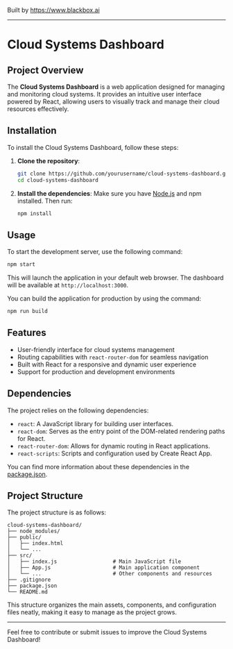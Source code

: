 
Built by https://www.blackbox.ai

---

# Cloud Systems Dashboard

## Project Overview

The **Cloud Systems Dashboard** is a web application designed for managing and monitoring cloud systems. It provides an intuitive user interface powered by React, allowing users to visually track and manage their cloud resources effectively.

## Installation

To install the Cloud Systems Dashboard, follow these steps:

1. **Clone the repository**:
   ```bash
   git clone https://github.com/yourusername/cloud-systems-dashboard.git
   cd cloud-systems-dashboard
   ```

2. **Install the dependencies**:
   Make sure you have [Node.js](https://nodejs.org/) and npm installed. Then run:
   ```bash
   npm install
   ```

## Usage

To start the development server, use the following command:

```bash
npm start
```

This will launch the application in your default web browser. The dashboard will be available at `http://localhost:3000`.

You can build the application for production by using the command:

```bash
npm run build
```

## Features

- User-friendly interface for cloud systems management
- Routing capabilities with `react-router-dom` for seamless navigation
- Built with React for a responsive and dynamic user experience
- Support for production and development environments

## Dependencies

The project relies on the following dependencies:

- `react`: A JavaScript library for building user interfaces.
- `react-dom`: Serves as the entry point of the DOM-related rendering paths for React.
- `react-router-dom`: Allows for dynamic routing in React applications.
- `react-scripts`: Scripts and configuration used by Create React App.

You can find more information about these dependencies in the [package.json](package.json).

## Project Structure

The project structure is as follows:

```
cloud-systems-dashboard/
├── node_modules/
├── public/
│   ├── index.html
│   └── ...
├── src/
│   ├── index.js                  # Main JavaScript file
│   ├── App.js                    # Main application component
│   └── ...                       # Other components and resources
├── .gitignore
├── package.json
└── README.md
```

This structure organizes the main assets, components, and configuration files neatly, making it easy to manage as the project grows.

---

Feel free to contribute or submit issues to improve the Cloud Systems Dashboard!